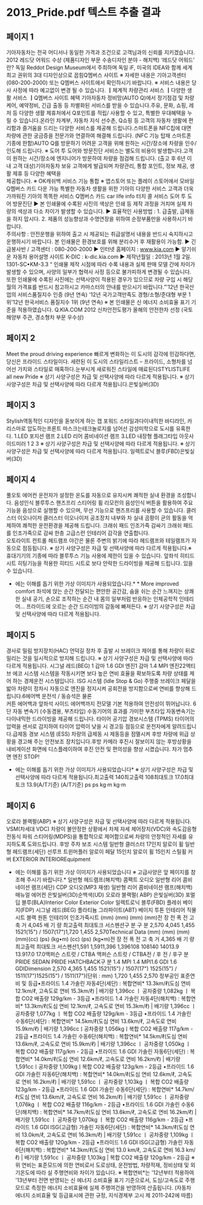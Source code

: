 # 2013_Pride.pdf 텍스트 추출 결과

## 페이지 1

기아자동차는 전국 어디서나 동일한 가격과 조건으로 
고객님과의 신뢰를 지키겠습니다.
2012 레드닷 어워드 수상
 (제품디자인 부문 수송디자인 분야 - 해치백)
‘레드닷 어워드’ 란?
 독일 Reddot Design Museum에서 주최하며 독일 iF, 미국의 IDEA와 함께 
 세계 최고 권위의 3대 디자인상으로 꼽힘Q멤버스 사이트  ※ 자세한 내용은 기아고객센터 (080-200-2000) 또는 Q멤버스 사이트에서 확인하시기 바랍니다.      ※ 서비스 내용은 당사 사정에 따라 예고없이 변경 될 수 있습니다. ┃체계적 차량관리 서비스 ┃다양한 생활 서비스 ┃Q멤버스 사이트 혜택
기아자동차 정비망(AUTO Q)에서 
정기점검 및 차량케어, 예약정비, 긴급
출동 등 차별화된  서비스를 받을 수 
있습니다.주유, 문화, 쇼핑, 레저 등 다양한 
생활 제휴처에서 Q포인트를 적립/
사용할 수 있고, 특별한 우대혜택을 
누릴 수 있습니다.온라인 차계부, 자동차 지식 선수촌, 
Q쇼핑 등 고객의 자동차 생활에 
편리함과 즐거움을 드리는 다양한 
서비스를 제공해 드립니다.스마트폰을 NFC칩에 대면 차량에 
관한 궁금증을 전문가와 연결하여 
해결해 드립니다.
(NFC 기능 탑재 스마트폰 기종에 한함)AUTO Q를 방문하기 어려운 고객을 
위해 원하는 시간/장소에 차량을
인수/인도해 드립니다.
※ 도어 투 도어와 방문진단 서비스는 별도의 비용이 발생합니다.고객이 원하는 시간/장소에 엔지니어가
방문하여 차량을 점검해 드립니다.
(출고 후 6년 이내 고객 대상)기아자동차 보유 고객에게 발급되며 
차량관리, 통합 포인트, 정보 제공, 
생활 제휴 등 다양한 혜택을  
제공합니다.
※ OK캐쉬백 서비스 기능 통합
※ 앱스토어 또는 플레이 스토어에서 모바일 Q멤버스 카드 다운 가능 특별한 자동차 생활을 위한 기아의 다양한 서비스 고객과 더욱 가까워진 기아의 똑똑한 서비스
Q멤버스 카드 
 car life info 터치 콜 서비스 도어 투 도어 방문진단
▶ 본 인쇄물에 수록된 사진의 색상은 인쇄 등 제작 과정을 거치며 실제 차량의 색상과 다소 차이가 발생할 수 있습니다.   ▶ 효율적인 사용방법 : 1. 급출발, 급제동을 하지 맙시다.  2. 제품의 성능향상과 수명연장을 
위하여 순정부품만을 사용하시기 바랍니다.   
주의사항 : 안전운행을 위하여 출고 시 제공되는 취급설명서 내용을 반드시 숙지하시고 운행하시기 바랍니다.         본 인쇄물은 환경보호를 위해 분리수거 후 재활용이 가능함.
▶ 긴급봉사반 / 고객센터 : 080-200-2000  ▶ 인터넷 홈페이지 : www.kia.com  ▶ 알기쉬운 자동차 용어설명 사이트 K-DIC : k-dic.kia.com  ▶ 제작년월일 : 2013년 1월 2일.   1301-SC•KM-3.3 “  인쇄물 제작 시점에 따라 수록 내용과 실제 판매 모델 간에 차이가 발생할 수 있으며, 사양의 일부가 협력사 사정 등으로 불가피하게 변경될 수 
있습니다. 또한 인쇄물에 수록된 사진에는 선택사양이 적용된 경우가 있으므로 차량 구입 시 해당월의 가격표를 반드시 참고하시고 카마스터의 
안내를 받으시기 바랍니다.”'12년 한국산업의
서비스품질지수 인증 (9년 연속)
'12년 국가고객만족도
경형/소형/준대형 부문 1위'12년 한국서비스
품질지수 1위 (9년 연속)
 ※ 본 인쇄물은 신 에너지 소비효율 표기 기준을 적용하였습니다.
Q.KIA.COM
2012 신차안전도평가 올해의 안전한차 선정
(국토해양부 주관, 경소형차 부문 우수상)


## 페이지 2

Meet the proud driving experience 빠르게 변화하는 이 도시의 감각에 민감하다면, 당신은 프라이드 스타일이다.
세련된 이 도시의 스타일리스트 – 프라이드,  소형차를 넘어선 가치와 스타일로 매혹하다.눈부시게 새로워진 스타일에 매료된다STYLISTLIFE all new Pride
※ 상기 사양구성은 차급 및 선택사양에 따라 다르게 적용됩니다. ※ 상기 사양구성은 차급 및 선택사양에 따라 다르게 적용됩니다.은빛실버(3D)

## 페이지 3

Stylish역동적인 디자인을 
돋보이게 하는 캡 포워드 스타일과다이내믹한 바디라인, 카리스마로 압도하는프론트 마스크는테크놀로지를 넘어선 감성미학으로 도시를 유혹한다. 
1.LED 포지션 램프 
2.LED 리어 콤비네이션 램프
3.LED 내장형 플래그타입 아웃사이드미러
1 2 3
※ 상기 사양구성은 차급 및 선택사양에 따라 다르게 적용됩니다. ※ 상기 사양구성은 차급 및 선택사양에 따라 다르게 적용됩니다. 일렉트로닉 블루(FBD)은빛실버(3D)

## 페이지 4

풀오토 에어컨
운전자가 설정한 온도를 자동으로 유지시켜 
쾌적한 실내 환경을 조성합니다. 음성인식 블루투스 핸즈프리
스티어링 휠 리모컨의 음성인식 버튼을 활용하여 
주요 기능을 음성으로 실행할 수 있으며, 무선 기능으로 핸즈프리를 사용할 수 있습니다.
클러스터 이오나이저
클러스터 이오나이저
공조장치 내부와 차 실내 곰팡이 균의 활동을 억제하여
쾌적한 운전환경을 제공해 드립니다. 크래쉬 패드 인조가죽 감싸기
크래쉬 패드를 인조가죽으로 감싸 한층 
고급스런 인테리어 감각을 연출합니다.   
오토라이트 컨트롤 헤드램프
야간은 물론 주변의 밝기에 따라 헤드램프와 
테일램프가 자동으로 점등됩니다.
※ 상기 사양구성은 차급 및 선택사양에 따라 다르게 적용됩니다.※ 휴대기기의 기종에 따라 블루투스 기능 사용에 제한이
     있을 수 있습니다.
앞좌석 히티드 시트
히팅기능을 적용한 히티드 시트로 보다 
안락한 드라이빙을 제공해 드립니다.
     있을 수 있습니다.
* 에는 이해를 돕기 위한 가상 이미지가 사용되었습니다.* * More improved comfort
좌석에 앉는 순간 전달되는 편안한 공간감, 숨을 쉬는 순간 느껴지는 
상쾌한 실내 공기, 손으로 조작하는 순간 내 몸의 일부처럼 반응하는 인체공학적 인테리어… 프라이드에 오르는 순간 드라이빙의 감동에 빠져든다. 
※ 상기 사양구성은 차급 및 선택사양에 따라 다르게 적용됩니다.

## 페이지 5

경사로 밀림 방지장치(HAC)
언덕길 정차 후 출발 시 브레이크 제어를 통해 차량이 
뒤로 밀리는 것을 일시적으로 방지해 드립니다.
※ 상기 사양구성은 차급 및 선택사양에 따라 다르게 적용됩니다. 시그널 레드(BEG)
1
감마 1.6 GDI 엔진1
감마 1.4 MPI 엔진22액티브 에코 시스템
시스템을 작동시키면 보다 높은 연비
효율을 확보하도록 차량 상태를 제어
하는 경제운전 시스템입니다.
ISG 시스템 (Idle Stop & Go)
주행중 브레이크 페달을 밟아 차량이 정차시 자동으로 엔진을 정지시켜 
공회전을 방지함으로써 연비를 향상해 드립니다.6에어백
운전석 / 동승석은 물론  
커튼 에어백과 앞좌석 사이드 에어백까지
전모델 기본 적용하여 안전성이 뛰어납니다.
6단 자동 변속기 (수동겸용, 부츠타입)
수동기어의 효과를 가미한 부츠타입 자동변속기는 
다이내믹한 드라이빙을 제공해 드립니다.
타이어 공기압 경보시스템 (TPMS)
타이어의 압력을 센서로 감지하여 타이어 
압력이 낮을 시 경고등 점등으로 운전자에게 
알려드립니다.급제동 경보 시스템 (ESS)
차량의 급제동 시 제동등을 점멸시켜 후방 
차량에 위급 상황을 경고해 주는 안전보조
장치입니다.후방 카메라
후진시 잘보이지 않는 후방상황을 
내비게이션 화면에 디스플레이하여 후진
안전 및 편의성을 향상 시켰습니다.
차가 멈추면 엔진 STOP!
* 에는 이해를 돕기 위한 가상 이미지가 사용되었습니다* 
※ 상기 사양구성은 차급 및 선택사양에 따라 다르게 적용됩니다.최고출력
140최고출력
108최대토크
17.0최대토크
13.9(A/T기준) (A/T기준)
ps ps kg·m kg·m

## 페이지 6

오로라 블랙펄(ABP)
 ※ 상기 사양구성은 차급 및 선택사양에 따라 다르게 적용됩니다.
VSM(차세대 VDC)
차량이 불안정한 상황에서 차체 자세 제어장치(VDC)와 
속도감응형 전동식 파워 스티어링(MDPS)을 
통합적으로 제어함으로써 차량의 안정적인 자세를 
유지하도록 도와드립니다.
후방 주차 보조 시스템 
일반형 클러스터 
17인치 알로이 휠
일반형 헤드램프(세단)
선루프
트윈머플러 
알로이 페달 15인치 알로이 휠
15인치 스틸휠 커버
EXTERIOR
INTERIOREquipment 
* 에는 이해를 돕기 위한 가상 이미지가 사용되었습니다 ※ 고급사양은 앞 페이지를 참조해 주시기 바랍니다.* 
 일반형 헤드램프(해치백)
콤팩트 오디오
일반형 리어 콤비네이션 램프(세단)
CDP 오디오(MP3 재생)
일반형 리어 콤비네이션 램프(해치백)
매뉴얼 에어컨 은빛실버(3D)순백색(UD) 오로라 블랙펄( ABP) 은빛실버(3D) 포멀 딥 블루(BLA)Interior Color Exterior Color
일렉트로닉 블루(FBD) 플레쉬 베이지(FDP) 시그널 레드(BEG) 플라티늄 그라파이트(ABT)
베이지 투톤 인테리어 직물시트 블랙 원톤 인테리어 인조가죽시트
(mm)
(mm)
(mm)
(mm)전     장
전     폭
전     고
축     거       4,045 배  기  량
최고출력
최대토크
서스펜션구             분 구               분
2,570
4,045
1,455
1521(15") / 1507(17")1,720
1,455
2,570Technical Data
(mm)
(mm)
(mm)
(mm)(cc)
(ps)
(kg•m)
(cc)
(ps)
(kg•m)전     장
전     폭
전     고
축     거       4,365 배  기  량
최고출력
최대토크
서스펜션1,591
1,5911,396
1,396108
108140
14013.9
13.917.0
17.0맥퍼슨 스트럿 / CTBA
맥퍼슨 스트럿 / CTBA전 / 후
전 / 후구             분 PRIDE SEDAN
PRIDE HATCHBACK구               분 1.4 MPI
1.4 MPI1.6 GDI
1.6 GDIDimension
2,570
4,365
1,455
1521(15") / 1507(17")
1525(15") / 1511(17")1525(15") / 1511(17")(단위 : mm)
1,720
1,455
2,570
정부공인 표준연비 및 등급•프라이드 1.4 가솔린 자동4단(세단) : 복합연비* 13.3km/ℓ(도심 연비 12.1km/ℓ, 고속도로 연비 15.3km/ℓ)  |  배기량 1,396cc ㅣ 공차중량 1,082kg ㅣ 복합 CO2 배출량 129g/km - 3등급  •프라이드 1.4 가솔린 자동4단(해치백) : 복합연비* 13.3km/ℓ(도심 연비 12.1km/ℓ, 고속도로 연비 15.3km/ℓ)  |  배기량 1,396cc ㅣ 공차중량 1,077kg ㅣ 복합 CO2 배출량 129g/km - 3등급
•프라이드 1.4 가솔린 수동6단(세단) : 복합연비* 14.5km/ℓ(도심 연비 13.6km/ℓ, 고속도로 연비 15.9km/ℓ)  |  배기량 1,396ccㅣ공차중량 1,056kgㅣ복합 CO2 배출량 117g/km - 2등급  •프라이드 1.4 가솔린 수동6단(해치백) : 복합연비* 14.5km/ℓ(도심 연비 13.6km/ℓ, 고속도로 연비 15.9km/ℓ)  |  배기량 1,396cc ㅣ 공차중량 1,050kg ㅣ 복합 CO2 배출량 117g/km - 2등급
•프라이드 1.6 GDI 가솔린 자동6단(세단) : 복합연비* 14.0km/ℓ(도심 연비 12.6km/ℓ, 고속도로 연비 16.2km/ℓ)  |  배기량 1,591ccㅣ공차중량 1,109kgㅣ복합 CO2 배출량 123g/km - 2등급  •프라이드 1.6 GDI 가솔린 자동6단(해치백) : 복합연비* 14.0km/ℓ(도심 연비 12.6km/ℓ, 고속도로 연비 16.2km/ℓ)  |  배기량 1,591cc ㅣ 공차중량 1,103kg ㅣ 복합 CO2 배출량 123g/km - 2등급
•프라이드 1.6 GDI 가솔린 수동6단(세단) : 복합연비* 14.7km/ℓ(도심 연비 13.6km/ℓ, 고속도로 연비 16.2km/ℓ)  |  배기량 1,591cc ㅣ 공차중량 1,076kg ㅣ 복합 CO2 배출량 116g/km - 2등급  •프라이드 1.6 GDI 가솔린 수동6단(해치백) : 복합연비* 14.7km/ℓ(도심 연비 13.6km/ℓ, 고속도로 연비 16.2km/ℓ)  |  배기량 1,591cc ㅣ 공차중량 1,070kg ㅣ 복합 CO2 배출량 116g/km - 2등급
•프라이드 1.6 GDI ISG(고급형) 가솔린 자동6단(세단) : 복합연비* 14.3km/ℓ(도심 연비 13.0km/ℓ, 고속도로 연비 16.3km/ℓ)  |  배기량 1,591cc ㅣ 공차중량 1,109kg ㅣ 복합 CO2 배출량 120g/km - 2등급  •프라이드 1.6 GDI ISG(고급형) 가솔린 자동6단(해치백) : 복합연비* 14.3km/ℓ(도심 연비 13.0 km/ℓ, 고속도로 연비 16.3 km/ℓ)  |  배기량 1,591cc ㅣ 공차중량 1,103kg  |  복합 CO2 배출량 120g/km - 2등급 
※ 위 연비는 표준모드에 의한 연비로서 도로상태, 운전방법, 차량적재, 정비상태 및 외기온도에 따라 실 주행연비와 차이가 있습니다.
※ 복합연비*는 '12년부터 적용하여 '13년부터 전면 반영되는 신 에너지 소비효율 표기 기준으로서, 도심/고속도로 주행모드로 측정한 에너지 소비효율에 실제 주행여건을 반영하여 산출됩니다. (자동차 에너지 소비효율 및 등급표시에 관한 규정, 지식경제부 고시 제 2011-242에 따름)

